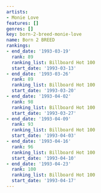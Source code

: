 ```yaml
---
artists:
- Monie Love
features: []
genres: []
key: born-2-breed-monie-love
name: Born 2 BREED
rankings:
- end_date: '1993-03-19'
  rank: 89
  ranking_list: Billboard Hot 100
  start_date: '1993-03-13'
- end_date: '1993-03-26'
  rank: 89
  ranking_list: Billboard Hot 100
  start_date: '1993-03-20'
- end_date: '1993-04-02'
  rank: 98
  ranking_list: Billboard Hot 100
  start_date: '1993-03-27'
- end_date: '1993-04-09'
  rank: 93
  ranking_list: Billboard Hot 100
  start_date: '1993-04-03'
- end_date: '1993-04-16'
  rank: 96
  ranking_list: Billboard Hot 100
  start_date: '1993-04-10'
- end_date: '1993-04-23'
  rank: 100
  ranking_list: Billboard Hot 100
  start_date: '1993-04-17'
---
```


